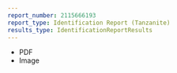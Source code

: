 ```yaml
---
report_number: 2115666193
report_type: Identification Report (Tanzanite)
results_type: IdentificationReportResults
---
```


* PDF
* Image
